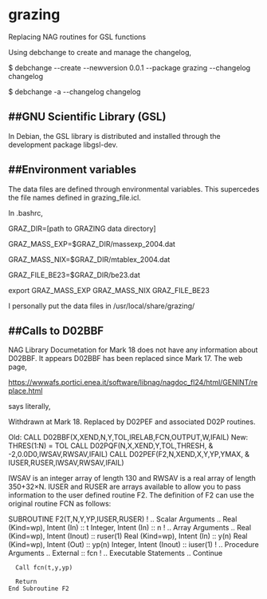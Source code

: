 # grazing

Replacing NAG routines for GSL functions

Using debchange to create and manage the changelog,

$ debchange --create --newversion 0.0.1 --package grazing --changelog changelog

$ debchange -a --changelog changelog

##GNU Scientific Library (GSL)
----------------------------

In Debian, the GSL library is distributed and installed through the development package libgsl-dev.

##Environment variables
---------------------

The data files are defined through environmental variables. This supercedes the file names defined in grazing_file.icl.

In .bashrc,

GRAZ_DIR=[path to GRAZING data directory]

GRAZ_MASS_EXP=$GRAZ_DIR/massexp_2004.dat

GRAZ_MASS_NIX=$GRAZ_DIR/mtablex_2004.dat

GRAZ_FILE_BE23=$GRAZ_DIR/be23.dat

export GRAZ_MASS_EXP GRAZ_MASS_NIX GRAZ_FILE_BE23

I personally put the data files in /usr/local/share/grazing/

##Calls to D02BBF
---------------

NAG Library Documetation for Mark 18 does not have any information about D02BBF. It appears D02BBF has been replaced since Mark 17. The web page,

 https://wwwafs.portici.enea.it/software/libnag/nagdoc_fl24/html/GENINT/replace.html

says literally,

 Withdrawn at Mark 18.
Replaced by D02PEF and associated D02P routines.

Old: CALL D02BBF(X,XEND,N,Y,TOL,IRELAB,FCN,OUTPUT,W,IFAIL)
New:   THRES(1:N) = TOL
     CALL D02PQF(N,X,XEND,Y,TOL,THRESH,  &
                  -2,0.0D0,IWSAV,RWSAV,IFAIL)
     CALL D02PEF(F2,N,XEND,X,Y,YP,YMAX,  &
                  IUSER,RUSER,IWSAV,RWSAV,IFAIL)

IWSAV is an integer array of length 130 and RWSAV is a real array of length 350+32×N.
IUSER and RUSER are arrays available to allow you to pass information to the user defined routine F2.
The definition of F2 can use the original routine FCN as follows:

   SUBROUTINE F2(T,N,Y,YP,IUSER,RUSER)
!     .. Scalar Arguments ..
      Real (Kind=wp), Intent (In)      :: t
      Integer, Intent (In)             :: n
!     .. Array Arguments ..
      Real (Kind=wp), Intent (Inout)   :: ruser(1)
      Real (Kind=wp), Intent (In)      :: y(n)
      Real (Kind=wp), Intent (Out)     :: yp(n)
      Integer, Intent (Inout)          :: iuser(1)
!     .. Procedure Arguments ..
      External                         :: fcn
!     .. Executable Statements ..
      Continue

      Call fcn(t,y,yp)

      Return
    End Subroutine F2

